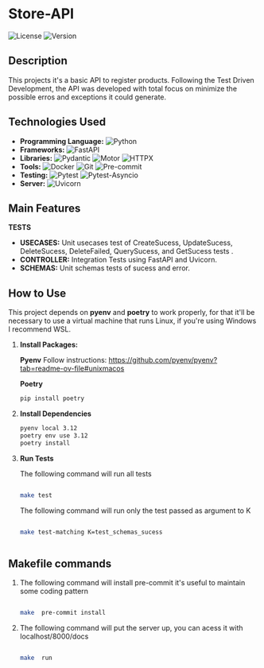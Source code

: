 # **Store-API**

![License](https://img.shields.io/github/license/Henrique-BL/dio-store-api) ![Version](https://img.shields.io/github/v/release/Henrique-BL/dio-store-api)

## **Description**

This projects it's a basic API to register products. Following the Test Driven Development, the API was developed with total focus on minimize the possible erros and exceptions it could generate.


## **Technologies Used**

- **Programming Language:** ![Python](https://img.shields.io/badge/python-3776AB?style=for-the-badge&logo=python&logoColor=white)
- **Frameworks:** ![FastAPI](https://img.shields.io/badge/fastapi-009688?style=for-the-badge&logo=fastapi&logoColor=white)
- **Libraries:** ![Pydantic](https://img.shields.io/badge/pydantic-3776AB?style=for-the-badge&logo=python&logoColor=white) ![Motor](https://img.shields.io/badge/motor-013243?style=for-the-badge&logo=mongodb&logoColor=white) ![HTTPX](https://img.shields.io/badge/httpx-61DAFB?style=for-the-badge&logo=http&logoColor=black)
- **Tools:** ![Docker](https://img.shields.io/badge/docker-2496ED?style=for-the-badge&logo=docker&logoColor=white) ![Git](https://img.shields.io/badge/git-F05032?style=for-the-badge&logo=git&logoColor=white) ![Pre-commit](https://img.shields.io/badge/pre--commit-00BFFF?style=for-the-badge&logo=pre-commit&logoColor=white)
- **Testing:** ![Pytest](https://img.shields.io/badge/pytest-0A9EDC?style=for-the-badge&logo=pytest&logoColor=white) ![Pytest-Asyncio](https://img.shields.io/badge/pytest--asyncio-0A9EDC?style=for-the-badge&logo=pytest&logoColor=white)
- **Server:** ![Uvicorn](https://img.shields.io/badge/uvicorn-009688?style=for-the-badge&logo=python&logoColor=white)


## **Main Features**
**TESTS**
- **USECASES:** Unit usecases test of CreateSucess, UpdateSucess, DeleteSucess, DeleteFailed, QuerySucess, and GetSucess tests .
- **CONTROLLER:** Integration Tests using FastAPI and Uvicorn.
- **SCHEMAS:** Unit schemas tests of sucess and error.

## **How to Use**

This project depends on **pyenv** and **poetry** to work properly, for that it'll be necessary to use a virtual machine that runs Linux, if you're using Windows I recommend WSL.

1. **Install Packages:**

   **Pyenv**
     Follow instructions: https://github.com/pyenv/pyenv?tab=readme-ov-file#unixmacos

   **Poetry**

    ```bash
    pip install poetry

2. **Install Dependencies**

    ```bash
    pyenv local 3.12
    poetry env use 3.12
    poetry install

3. **Run Tests**

    The following command will run all tests
    ```bash

    make test

    ```

    The following command will run only the test passed as argument to K

    ```bash

    make test-matching K=test_schemas_sucess



## **Makefile commands**

1.  The following command will install pre-commit it's useful to maintain some coding pattern

    ```bash

    make  pre-commit install

    ```
2.  The following command will put the server up, you can acess it with localhost/8000/docs

    ```bash

    make  run

    ```
